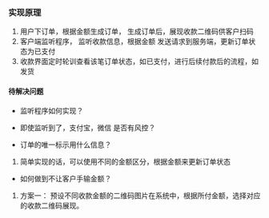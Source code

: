 >

### 实现原理

1. 用户下订单，根据金额生成订单， 生成订单后，展现收款二维码供客户扫码
2. 客户端监听程序， 监听收款信息，根据金额 发送请求到服务端，更新订单状态为已支付
3. 收款界面定时轮训查看该笔订单状态，如已支付，进行后续付款后的流程，如发货

#### 待解决问题

- 监听程序如何实现？

- 即使监听到了，支付宝，微信 是否有风控？ 

- 订单的唯一标示用什么信息？ 

1. 简单实现的话，可以使用不同的金额区分，根据金额来更新订单状态

- 如何做到不让客户手输金额？

1. 方案一： 预设不同收款金额的二维码图片在系统中，根据所付金额，选择对应的收款二维码展现。 


